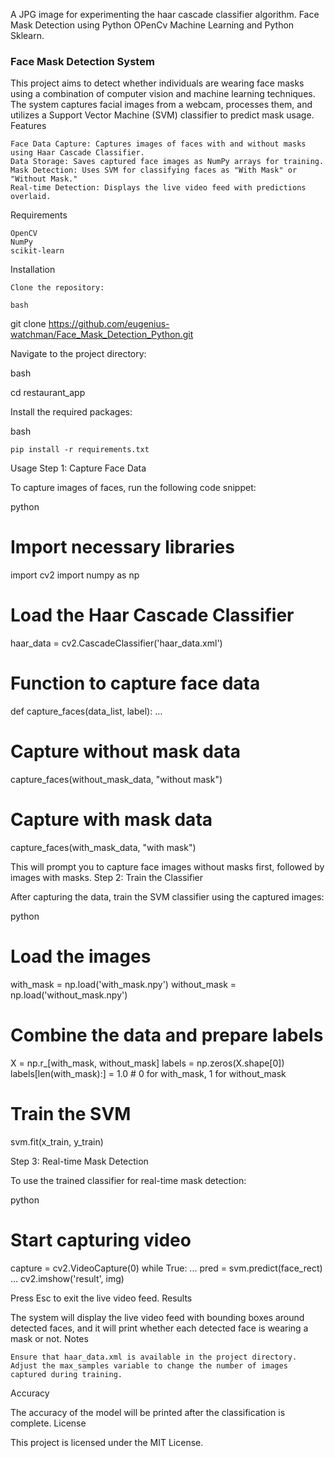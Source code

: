 A JPG image for experimenting the haar cascade classifier algorithm.
Face Mask Detection using Python OPenCv Machine Learning and Python Sklearn.

### Face Mask Detection System ###

This project aims to detect whether individuals are wearing face masks using a combination of computer vision and machine learning techniques. The system captures facial images from a webcam, processes them, and utilizes a Support Vector Machine (SVM) classifier to predict mask usage.
Features

    Face Data Capture: Captures images of faces with and without masks using Haar Cascade Classifier.
    Data Storage: Saves captured face images as NumPy arrays for training.
    Mask Detection: Uses SVM for classifying faces as "With Mask" or "Without Mask."
    Real-time Detection: Displays the live video feed with predictions overlaid.

Requirements

    OpenCV
    NumPy
    scikit-learn

Installation

    Clone the repository:

    bash

git clone https://github.com/eugenius-watchman/Face_Mask_Detection_Python.git

Navigate to the project directory:

bash

cd restaurant_app

Install the required packages:

bash

    pip install -r requirements.txt

Usage
Step 1: Capture Face Data

To capture images of faces, run the following code snippet:

python

# Import necessary libraries
import cv2
import numpy as np

# Load the Haar Cascade Classifier
haar_data = cv2.CascadeClassifier('haar_data.xml')

# Function to capture face data
def capture_faces(data_list, label):
    ...
    
# Capture without mask data
capture_faces(without_mask_data, "without mask")

# Capture with mask data
capture_faces(with_mask_data, "with mask")

This will prompt you to capture face images without masks first, followed by images with masks.
Step 2: Train the Classifier

After capturing the data, train the SVM classifier using the captured images:

python

# Load the images
with_mask = np.load('with_mask.npy')
without_mask = np.load('without_mask.npy')

# Combine the data and prepare labels
X = np.r_[with_mask, without_mask]
labels = np.zeros(X.shape[0])
labels[len(with_mask):] = 1.0  # 0 for with_mask, 1 for without_mask

# Train the SVM
svm.fit(x_train, y_train)

Step 3: Real-time Mask Detection

To use the trained classifier for real-time mask detection:

python

# Start capturing video
capture = cv2.VideoCapture(0)
while True:
    ...
    pred = svm.predict(face_rect)
    ...
    cv2.imshow('result', img)

Press Esc to exit the live video feed.
Results

The system will display the live video feed with bounding boxes around detected faces, and it will print whether each detected face is wearing a mask or not.
Notes

    Ensure that haar_data.xml is available in the project directory.
    Adjust the max_samples variable to change the number of images captured during training.

Accuracy

The accuracy of the model will be printed after the classification is complete.
License

This project is licensed under the MIT License.
